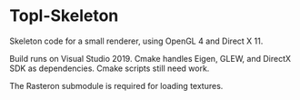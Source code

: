 # Topl-Skeleton

Skeleton code for a small renderer, using OpenGL 4 and Direct X 11.

Build runs on Visual Studio 2019. Cmake handles Eigen, GLEW, and DirectX SDK as dependencies. Cmake scripts still need work.

The Rasteron submodule is required for loading textures.